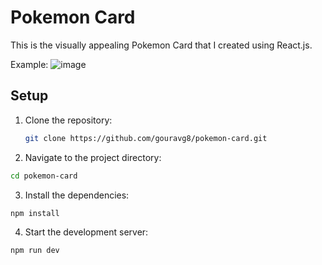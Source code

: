 # Pokemon Card

This is the visually appealing Pokemon Card that I created using React.js.

Example:
![image](https://github.com/user-attachments/assets/39911ae9-4d92-459b-935a-0bab7f9cf0f9)



## Setup

1. Clone the repository:

   ```bash
   git clone https://github.com/gouravg8/pokemon-card.git
   ```

2. Navigate to the project directory:

```bash
cd pokemon-card
```

3. Install the dependencies:

```bash
npm install
```
4. Start the development server:
```bash
npm run dev
```
